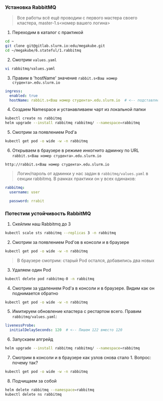 ### Установка RabbitMQ

> Все работы всё ещё проводим с первого мастера своего кластера, master-1.s<номер вашего логина>

1) Переходим в каталог с практикой

```bash
cd ~
git clone git@gitlab.slurm.io:edu/megakube.git
cd ~/megakube/6.stateful/1.rabbitmq
```

2) Смотрим `values.yaml`

```bash
vi rabbitmq/values.yaml
```

3) Правим в 'hostName' значение `rabbit.s<Ваш номер студента>.edu.slurm.io`

```yaml
ingress:
  enabled: true
  hostName: rabbit.s<Ваш номер студента>.edu.slurm.io  # <-- подставляем номер логина
```

4) Создаем Namespace и устанавливаем чарт из локальной папки

```bash
kubectl create ns rabbitmq
helm upgrade --install rabbitmq rabbitmq/ --namespace=rabbitmq
```

5) Смотрим за появлением Pod'а

```bash
kubectl get pod -o wide -w -n rabbitmq
```

6) Открываем в браузере в режиме инкогнито админку по URL `rabbit.s<Ваш номер студента>.edu.slurm.io`

```
http://rabbit.s<Ваш номер студента>.edu.slurm.io
```

> Логин/пароль от админки у нас задан в `rabbitmq/values.yaml` в секции rabbitmq. В рамках практики он у всех одинаков:

```yaml
rabbitmq:
  username: user

  password: rrabit
```

### Потестим устойчивость RabbitMQ 

1) Скейлим наш Rabbitmq до 3

```bash
kubectl scale sts rabbitmq --replicas 3 -n rabbitmq
```

2) Смотрим за появлением Pod'ов в консоли и в браузере

```bash
kubectl get pod -o wide -w -n rabbitmq
```

> В браузере смотрим: cтарый Pod остался, добавились два новых

3) Удаляем один Pod

```bash
kubectl delete pod rabbitmq-0 -n rabbitmq
```

4) Смотрим за удалением Pod'а в консоли и в браузере. Видим как он поднимается обратно

```bash
kubectl get pod -o wide -w -n rabbitmq
```

5) Имитируем обновление кластера с рестартом всего. Правим `rabbitmq/values.yaml`:

```yaml
livenessProbe:
  initialDelaySeconds: 120  # <-- Пишем 122 вместо 120
```

6) Запускаем апгрейд

```bash
helm upgrade --install rabbitmq rabbitmq/ --namespace=rabbitmq
```

7) Cмотрим в консоли и в браузере как узлов снова стало 1. Вопрос: почему так?

```bash
kubectl get pod -o wide -w -n rabbitmq
```

8) Подчищаем за собой

```bash
helm delete rabbitmq --namespace=rabbitmq
kubectl delete ns rabbitmq
```
